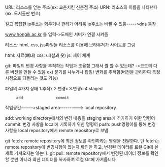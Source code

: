 URL: 리소스를 얻는 주소(ex: 교촌치킨 신촌점 주소)
URN: 리소스의 이름을 나타낸다(ex: 도서출판 번호)

길고 복잡한 ip주소는 외우거나 관리가 어려움
ip주소는 바뀔 수 있음----->dns 등장

www.hongik.ac.kr 를 입력->도매인 서버가 연결 시켜줌

리소스: html, css, jss파일들
리소스를 이용해 브라우저가 사이트를 그림

html: 자료(뼈대)
css: ui(살과 옷)
js: 제어 체계

git: 파일의 변경 사항을 추적하는 작업과 조율함
그래서 뭘 할 수 있는데? ->코드의 다른 버전을 만들 수 있음 ex) 분기를 나누거나 합침/ 변화를 추적함(버전을 관리하여 특정 시점으로 되돌리는 것도 가능)

파일의 4가지 상태
1.추적x
2.변경x
3.변경o
4.staged

         add               commit
작업공간------>staged area---------> local repository

add: working directory에서의 변경 내용을 staging area에 추가하기 위한 명령어
commit: 변경 사항을 local에 기록하기 위한 명령어
push: push명령어를 통해 변경 사항을 local repository에서 remote repository로 보냄

git fetch: remote repository에 최신 정보를 확인하라는 명령을 전달한다. 단 fetch는 remote repository에 변경사항이 있는지 확인만 하고, 변경된 데이터를 로컬 Git에 실제로 가져오지는 않는다.
git pull: remote repository에서 변경된 데이터 정보를 확인할 뿐만 아니라 최신 데이터를 복사하여 로컬 Git에 가져옵니다